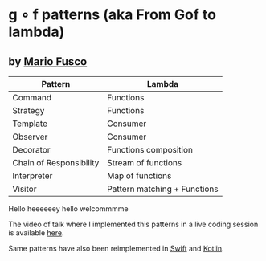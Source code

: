 # g ∘ f patterns (aka From Gof to lambda)

## by [Mario Fusco](https://twitter.com/mariofusco)

Pattern                 | Lambda
----------------------- | --------------
Command                 | Functions
Strategy                | Functions
Template                | Consumer
Observer                | Consumer
Decorator               | Functions composition
Chain of Responsibility | Stream of functions
Interpreter             | Map of functions
Visitor                 | Pattern matching + Functions

Hello heeeeeey hello welcommmme

The video of talk where I implemented this patterns in a live coding session is available [here](https://www.youtube.com/watch?v=lZG74WbnhoE).

Same patterns have also been reimplemented in [Swift](https://github.com/truizlop/GOFToLambda) and [Kotlin](https://github.com/lmller/gof-in-kotlin).
